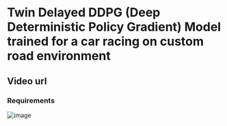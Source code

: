 # Twin Delayed DDPG (Deep Deterministic Policy Gradient) Model trained for a car racing on custom road environment

## Video url

### Requirements

![image](https://github.com/RashiTech/ERA-V1/assets/90626052/70ffd1c8-26cd-4f5f-84c5-3bd767a2c894)
